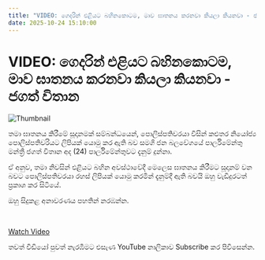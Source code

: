```yaml
---
title: "VIDEO: ගෙදරින් එළියට බහින‍කොටම, මාව ඝාතනය කරනවා කියලා කියනවා - ජගත් විතාන"
date: 2025-10-24 15:10:00
---
```


# VIDEO: ගෙදරින් එළියට බහින‍කොටම, මාව ඝාතනය කරනවා කියලා කියනවා - ජගත් විතාන

![Thumbnail](https://helakuru.sgp1.cdn.digitaloceanspaces.com/esana/images/lib/jagath-vithana-jklm.jpg)

තමා ඝාතනය කිරීමේ සූදානමක් සම්බන්ධයෙන්, පොලිස්පතිවරයා විසින් කළුතර නියෝජ්‍ය පොලිස්පතිවරියට ලිපියක් යොමු කර ඇති බව සමගි ජන බලවේගයේ පාර්ලිමේන්තු මන්ත්‍රී ජගත් විතාන අද (24) පාර්ලිමේන්තුවට දැනුම් දුන්නා.

ඒ අනුව, තමා නිවසින් එළියට බහින අවස්ථාවේදී මෙලෙස ඝාතනය කිරීමට සූදානම් වන බවට පොලිස්පතිවරයා රහස් ලිපියක් යොමු කරමින් දැනුම්දී ඇති බවයි ඔහු වැඩිදුරටත් ප්‍රකාශ කර සිටියේ.

ඔහු සිදුකළ අනාවරණය පහතින් නරඹන්න.

 

[Watch Video](https://youtube.com/embed/etFXiv6Bzcw)

තවත් වීඩියෝ පුවත් නැරඹීමට එසැණ YouTube නාලිකාව Subscribe කර පිවිසෙන්න.


